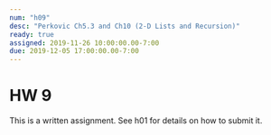 ```yaml
---
num: "h09"
desc: "Perkovic Ch5.3 and Ch10 (2-D Lists and Recursion)"
ready: true
assigned: 2019-11-26 10:00:00.00-7:00
due: 2019-12-05 17:00:00.00-7:00
---
```


# HW 9

This is a written assignment. See h01 for details on how to submit it.
